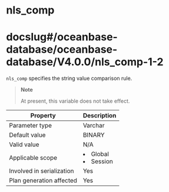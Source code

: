 nls_comp
=============================
# docslug#/oceanbase-database/oceanbase-database/V4.0.0/nls_comp-1-2
`nls_comp` specifies the string value comparison rule.

> **Note**
>
> At present, this variable does not take effect.

| **Property** | **Description** |
|----------|------------------------------------------------------------------------------------------------------------|
| Parameter type | Varchar |
| Default value | BINARY |
| Valid value | N/A |
| Applicable scope | <li> Global   <li> Session |
| Involved in serialization | Yes |
| Plan generation affected | Yes |
